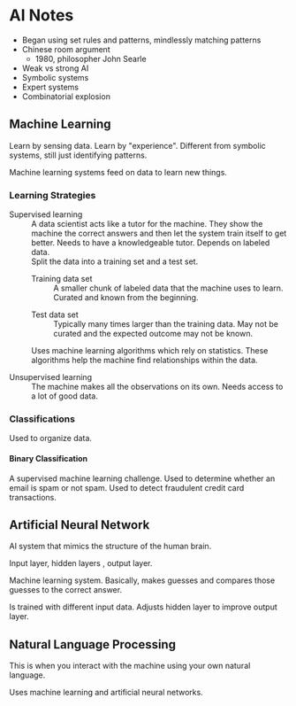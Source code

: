# AI Notes

- Began using set rules and patterns, mindlessly matching patterns
- Chinese room argument
  + 1980, philosopher John Searle
- Weak vs strong AI
- Symbolic systems
- Expert systems
- Combinatorial explosion
  
## Machine Learning

Learn by sensing data. Learn by "experience". Different from symbolic systems, still just identifying patterns.

Machine learning systems feed on data to learn new things.

### Learning Strategies

<dl>
  <dt>Supervised learning</dt>
  <dd>A data scientist acts like a tutor for the machine. They show the machine the correct answers and then let the system train itself to get better. Needs to have a knowledgeable tutor. Depends on labeled data.</dd>
  <dd>
    Split the data into a training set and a test set.
    <dl>
      <dt>Training data set</dt>
      <dd>A smaller chunk of labeled data that the machine uses to learn. Curated and known from the beginning.</dd>
    </dl>
    <dl>
      <dt>Test data set</dt>
      <dd>Typically many times larger than the training data. May not be curated and the expected outcome may not be known.</dd>
    </dl>
    Uses machine learning algorithms which rely on statistics. These algorithms help the machine find relationships within the data.
  </dd>
</dl>
<dl>
  <dt>Unsupervised learning</dt>
  <dd>The machine makes all the observations on its own. Needs access to a lot of good data.</dd>
</dl>

### Classifications

Used to organize data.

#### Binary Classification

A supervised machine learning challenge. Used to determine whether an email is spam or not spam. Used to detect fraudulent credit card transactions.

## Artificial Neural Network

AI system that mimics the structure of the human brain.

Input layer, hidden layers , output layer.

Machine learning system. Basically, makes guesses and compares those guesses to the correct answer.

Is trained with different input data. Adjusts hidden layer to improve output layer.

## Natural Language Processing

This is when you interact with the machine using your own natural language.

Uses machine learning and artificial neural networks.
